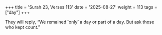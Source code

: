 +++
title = 'Surah 23, Verses 113'
date = '2025-08-27'
weight = 113
tags = ["day"]
+++

They will reply, “We remained ˹only˺ a day or part of a day. But ask those who kept count.”